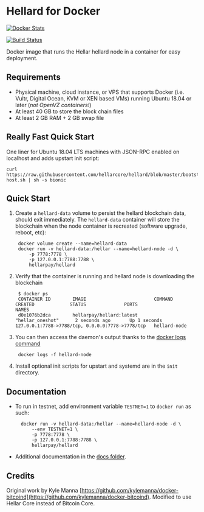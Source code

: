 Hellard for Docker
================

[![Docker Stats](http://dockeri.co/image/hellarpay/hellard)](https://hub.docker.com/r/hellarpay/hellard/)

[![Build Status](https://travis-ci.org/hellarpay/docker-hellard.svg?branch=master)](https://travis-ci.org/hellarpay/docker-hellard/)


Docker image that runs the Hellar hellard node in a container for easy deployment.


Requirements
------------

* Physical machine, cloud instance, or VPS that supports Docker (i.e. Vultr, Digital Ocean, KVM or XEN based VMs) running Ubuntu 18.04 or later (*not OpenVZ containers!*)
* At least 40 GB to store the block chain files
* At least 2 GB RAM + 2 GB swap file


Really Fast Quick Start
-----------------------

One liner for Ubuntu 18.04 LTS machines with JSON-RPC enabled on localhost and adds upstart init script:

    curl https://raw.githubusercontent.com/hellarcore/hellard/blob/master/bootstrap-host.sh | sh -s bionic


Quick Start
-----------

1. Create a `hellard-data` volume to persist the hellard blockchain data, should exit immediately.  The `hellard-data` container will store the blockchain when the node container is recreated (software upgrade, reboot, etc):

        docker volume create --name=hellard-data
        docker run -v hellard-data:/hellar --name=hellard-node -d \
            -p 7778:7778 \
            -p 127.0.0.1:7788:7788 \
            hellarpay/hellard

2. Verify that the container is running and hellard node is downloading the blockchain

        $ docker ps
        CONTAINER ID        IMAGE                         COMMAND             CREATED             STATUS              PORTS                                              NAMES
        d0e1076b2dca        hellarpay/hellard:latest          "hellar_oneshot"      2 seconds ago       Up 1 seconds        127.0.0.1:7788->7788/tcp, 0.0.0.0:7778->7778/tcp   hellard-node

3. You can then access the daemon's output thanks to the [docker logs command]( https://docs.docker.com/reference/commandline/cli/#logs)

        docker logs -f hellard-node

4. Install optional init scripts for upstart and systemd are in the `init` directory.


Documentation
-------------

* To run in testnet, add environment variable `TESTNET=1` to `docker run` as such:

        docker run -v hellard-data:/hellar --name=hellard-node -d \
            --env TESTNET=1 \
            -p 7778:7778 \
            -p 127.0.0.1:7788:7788 \
            hellarpay/hellard

* Additional documentation in the [docs folder](docs).

Credits
-------

Original work by Kyle Manna [https://github.com/kylemanna/docker-bitcoind](https://github.com/kylemanna/docker-bitcoind).
Modified to use Hellar Core instead of Bitcoin Core.

